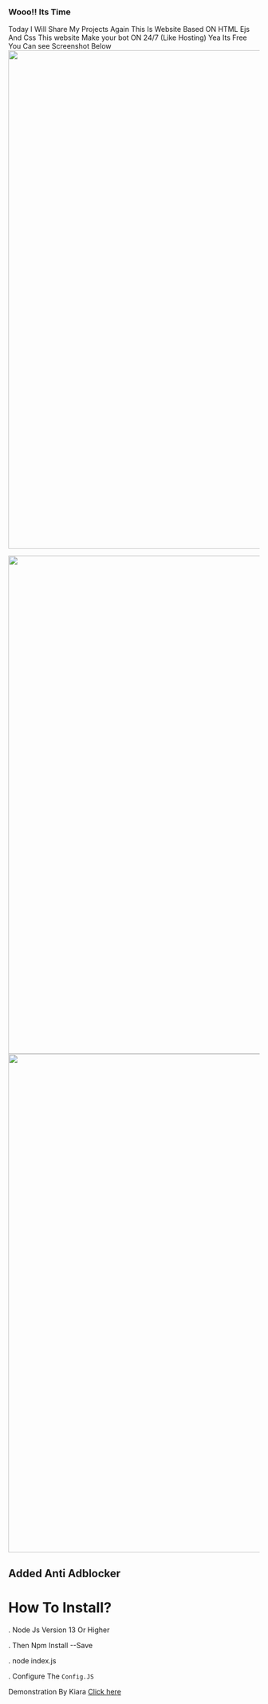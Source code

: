 ### Wooo!! Its Time
Today I Will Share My Projects Again This Is Website Based ON HTML Ejs And Css
This website Make your bot ON 24/7 (Like Hosting) Yea Its Free You Can see Screenshot Below
<img align="middle" src="https://media.discordapp.net/attachments/891494253824450591/907579081095274556/unknown.png?width=850&height=480" width="1000" />

<img align="middle" src="https://media.discordapp.net/attachments/903482959229767740/907580220192739368/unknown.png?width=828&height=237" width="1000" />

<img align="middle" src="https://media.discordapp.net/attachments/903482959229767740/907580262681051176/unknown.png?width=887&height=433" width="1000" />

## Added Anti Adblocker




# How To Install?

. Node Js Version 13 Or Higher

. Then Npm Install --Save

. node index.js

. Configure The `Config.JS`

Demonstration By Kiara
[Click here](https://KiaraHost.kiarasenpai.repl.co/callback) 
